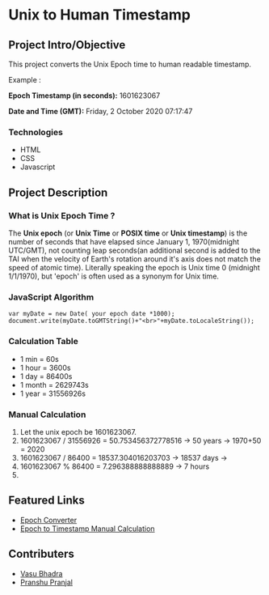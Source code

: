 # Unix to Human Timestamp

## Project Intro/Objective
This project converts the Unix Epoch time to human readable timestamp.

Example :

<strong>Epoch Timestamp (in seconds):</strong> 1601623067

<strong>Date and Time (GMT):</strong> Friday, 2 October 2020 07:17:47


### Technologies
* HTML
* CSS
* Javascript

## Project Description

### What is Unix Epoch Time ?
The <strong>Unix epoch</strong> (or <strong>Unix Time</strong> or <strong>POSIX time</strong> or <strong>Unix timestamp</strong>) is the number of seconds that have elapsed since January 1, 1970(midnight UTC/GMT), not counting leap seconds(an additional second is added to the TAI when the velocity of Earth's rotation around it's axis does not match the speed of atomic time). Literally speaking the epoch is Unix time 0 (midnight 1/1/1970), but 'epoch' is often used as a synonym for Unix time. 

### JavaScript Algorithm

```
var myDate = new Date( your epoch date *1000);
document.write(myDate.toGMTString()+"<br>"+myDate.toLocaleString());
```
### Calculation Table
* 1 min = 60s
* 1 hour = 3600s
* 1 day = 86400s
* 1 month = 2629743s
* 1 year = 31556926s

### Manual Calculation
1. Let the unix epoch be 1601623067.
2. 1601623067 / 31556926 = 50.753456372778516 -> 50 years -> 1970+50 = 2020
3. 1601623067 / 86400 = 18537.304016203703 -> 18537 days -> 
4. 1601623067 % 86400 = 7.296388888888889 -> 7 hours
5. 

## Featured Links
* [Epoch Converter](https://www.epochconverter.com)
* [Epoch to Timestamp Manual Calculation](https://www.jotform.com/help/443-Mastering-Date-and-Time-Calculation)

## Contributers
* [Vasu Bhadra](https://github.com/datablogger-ml)
* [Pranshu Pranjal](https://github.com/pranshupranjal)
